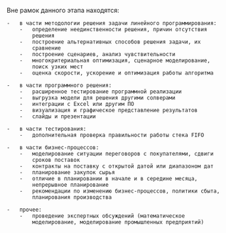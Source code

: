 Вне рамок данного этапа находятся:

    -   в части методологии решения задачи линейного программирования:
        -   определение неединственности решения, причин отсутствия
            решения
        -   построение альтернативных способов решения задачи, их
            сравнение
        -   построение сценариев, анализ чувствительности
        -   многокритериальная оптимизация, сценарное моделирование,
            поиск узких мест
        -   оценка скорости, ускорение и оптимизация работы алгоритма

    -   в части программного решения:
        -   расширенное тестирование программной реализации
        -   выгрузка модели для решения другими солверами
        -   интеграции с Excel или другим ПО
        -   визуализация и графическое представление результатов
        -   слайды и презентации

    -   в части тестирования:
        -   дополнительная проверка правильности работы стека FIFO

    -   в части бизнес-процессов:
        -   моделирование ситуации переговоров с покупателями, сдвиги
            сроков поставок
        -   контракты на поставку с открытой датой или диапазоном дат
        -   планирование закупок сырья
        -   отличие в планировании в начале и в середине месяца,
            непрерывное планирование
        -   рекомендации по изменению бизнес-процессов, политики сбыта,
            планирования производства

    -   прочее:
        -   проведение экспертных обсуждений (математическое
            моделирование, моделирование промышленных предприятий)